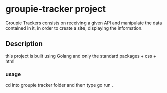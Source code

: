 # groupie-tracker project 
Groupie Trackers consists on receiving a given API and manipulate the data contained in it, in order to create a site, displaying the information.

## Description
this project is built using Golang and only the standard packages + css + html 

### usage
cd into groupie tracker folder and then type 
go run . 